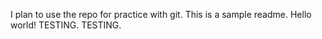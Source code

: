 I plan to use the repo for practice with git. This is a sample readme.
Hello world!
TESTING. TESTING.